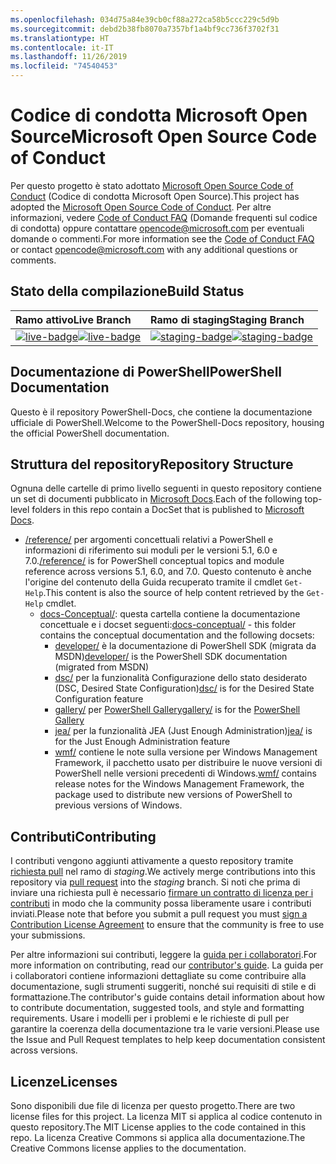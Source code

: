 ```yaml
---
ms.openlocfilehash: 034d75a84e39cb0cf88a272ca58b5ccc229c5d9b
ms.sourcegitcommit: debd2b38fb8070a7357bf1a4bf9cc736f3702f31
ms.translationtype: HT
ms.contentlocale: it-IT
ms.lasthandoff: 11/26/2019
ms.locfileid: "74540453"
---
```

# <a name="microsoft-open-source-code-of-conduct"></a><span data-ttu-id="ad872-101">Codice di condotta Microsoft Open Source</span><span class="sxs-lookup"><span data-stu-id="ad872-101">Microsoft Open Source Code of Conduct</span></span>

<span data-ttu-id="ad872-102">Per questo progetto è stato adottato [Microsoft Open Source Code of Conduct](https://opensource.microsoft.com/codeofconduct/) (Codice di condotta Microsoft Open Source).</span><span class="sxs-lookup"><span data-stu-id="ad872-102">This project has adopted the [Microsoft Open Source Code of Conduct](https://opensource.microsoft.com/codeofconduct/).</span></span> <span data-ttu-id="ad872-103">Per altre informazioni, vedere [Code of Conduct FAQ](https://opensource.microsoft.com/codeofconduct/faq/) (Domande frequenti sul codice di condotta) oppure contattare [opencode@microsoft.com](mailto:opencode@microsoft.com) per eventuali domande o commenti.</span><span class="sxs-lookup"><span data-stu-id="ad872-103">For more information see the [Code of Conduct FAQ](https://opensource.microsoft.com/codeofconduct/faq/) or contact [opencode@microsoft.com](mailto:opencode@microsoft.com) with any additional questions or comments.</span></span>

[live-badge]: https://powershell.visualstudio.com/PowerShell-Docs/_apis/build/status/PowerShell-Docs-CI?branchName=live
[staging-badge]: https://powershell.visualstudio.com/PowerShell-Docs/_apis/build/status/PowerShell-Docs-CI?branchName=staging

## <a name="build-status"></a><span data-ttu-id="ad872-106">Stato della compilazione</span><span class="sxs-lookup"><span data-stu-id="ad872-106">Build Status</span></span>

| <span data-ttu-id="ad872-107">Ramo attivo</span><span class="sxs-lookup"><span data-stu-id="ad872-107">Live Branch</span></span> | <span data-ttu-id="ad872-108">Ramo di staging</span><span class="sxs-lookup"><span data-stu-id="ad872-108">Staging Branch</span></span> |
|:------------|:---------------|
| <span data-ttu-id="ad872-109">[![live-badge][]][live-badge]</span><span class="sxs-lookup"><span data-stu-id="ad872-109">[![live-badge][]][live-badge]</span></span> | <span data-ttu-id="ad872-110">[![staging-badge][]][staging-badge]</span><span class="sxs-lookup"><span data-stu-id="ad872-110">[![staging-badge][]][staging-badge]</span></span>

## <a name="powershell-documentation"></a><span data-ttu-id="ad872-111">Documentazione di PowerShell</span><span class="sxs-lookup"><span data-stu-id="ad872-111">PowerShell Documentation</span></span>

<span data-ttu-id="ad872-112">Questo è il repository PowerShell-Docs, che contiene la documentazione ufficiale di PowerShell.</span><span class="sxs-lookup"><span data-stu-id="ad872-112">Welcome to the PowerShell-Docs repository, housing the official PowerShell documentation.</span></span>

## <a name="repository-structure"></a><span data-ttu-id="ad872-113">Struttura del repository</span><span class="sxs-lookup"><span data-stu-id="ad872-113">Repository Structure</span></span>

<span data-ttu-id="ad872-114">Ognuna delle cartelle di primo livello seguenti in questo repository contiene un set di documenti pubblicato in [Microsoft Docs](https://docs.microsoft.com/powershell).</span><span class="sxs-lookup"><span data-stu-id="ad872-114">Each of the following top-level folders in this repo contain a DocSet that is published to [Microsoft Docs](https://docs.microsoft.com/powershell).</span></span>

- <span data-ttu-id="ad872-115">[/reference/](https://docs.microsoft.com/powershell/scripting/) per argomenti concettuali relativi a PowerShell e informazioni di riferimento sui moduli per le versioni 5.1, 6.0 e 7.0.</span><span class="sxs-lookup"><span data-stu-id="ad872-115">[/reference/](https://docs.microsoft.com/powershell/scripting/) is for PowerShell conceptual topics and module reference across versions 5.1, 6.0, and 7.0.</span></span> <span data-ttu-id="ad872-116">Questo contenuto è anche l'origine del contenuto della Guida recuperato tramite il cmdlet `Get-Help`.</span><span class="sxs-lookup"><span data-stu-id="ad872-116">This content is also the source of help content retrieved by the `Get-Help` cmdlet.</span></span>
  - <span data-ttu-id="ad872-117">[docs-Conceptual/](https://docs.microsoft.com/powershell): questa cartella contiene la documentazione concettuale e i docset seguenti:</span><span class="sxs-lookup"><span data-stu-id="ad872-117">[docs-conceptual/](https://docs.microsoft.com/powershell) - this folder contains the conceptual documentation and the following docsets:</span></span>
    - <span data-ttu-id="ad872-118">[developer/](https://docs.microsoft.com/powershell/scripting/developer/) è la documentazione di PowerShell SDK (migrata da MSDN)</span><span class="sxs-lookup"><span data-stu-id="ad872-118">[developer/](https://docs.microsoft.com/powershell/scripting/developer/) is the PowerShell SDK documentation (migrated from MSDN)</span></span>
    - <span data-ttu-id="ad872-119">[dsc/](https://docs.microsoft.com/powershell/scripting/dsc/) per la funzionalità Configurazione dello stato desiderato (DSC, Desired State Configuration)</span><span class="sxs-lookup"><span data-stu-id="ad872-119">[dsc/](https://docs.microsoft.com/powershell/scripting/dsc/) is for the Desired State Configuration feature</span></span>
    - <span data-ttu-id="ad872-120">[gallery/](https://docs.microsoft.com/powershell/scripting/gallery) per [PowerShell Gallery](https://www.powershellgallery.com/)</span><span class="sxs-lookup"><span data-stu-id="ad872-120">[gallery/](https://docs.microsoft.com/powershell/scripting/gallery) is for the [PowerShell Gallery](https://www.powershellgallery.com/)</span></span>
    - <span data-ttu-id="ad872-121">[jea/](https://docs.microsoft.com/powershell/scripting/jea/) per la funzionalità JEA (Just Enough Administration)</span><span class="sxs-lookup"><span data-stu-id="ad872-121">[jea/](https://docs.microsoft.com/powershell/scripting/jea/) is for the Just Enough Administration feature</span></span>
    - <span data-ttu-id="ad872-122">[wmf/](https://docs.microsoft.com/powershell/scripting/wmf/overview) contiene le note sulla versione per Windows Management Framework, il pacchetto usato per distribuire le nuove versioni di PowerShell nelle versioni precedenti di Windows.</span><span class="sxs-lookup"><span data-stu-id="ad872-122">[wmf/](https://docs.microsoft.com/powershell/scripting/wmf/overview) contains release notes for the Windows Management Framework, the package used to distribute new versions of PowerShell to previous versions of Windows.</span></span>

## <a name="contributing"></a><span data-ttu-id="ad872-123">Contributi</span><span class="sxs-lookup"><span data-stu-id="ad872-123">Contributing</span></span>

<span data-ttu-id="ad872-124">I contributi vengono aggiunti attivamente a questo repository tramite [richiesta pull](https://help.github.com/articles/using-pull-requests/) nel ramo di *staging*.</span><span class="sxs-lookup"><span data-stu-id="ad872-124">We actively merge contributions into this repository via [pull request](https://help.github.com/articles/using-pull-requests/) into the *staging* branch.</span></span>
<span data-ttu-id="ad872-125">Si noti che prima di inviare una richiesta pull è necessario [firmare un contratto di licenza per i contributi](https://cla.microsoft.com/) in modo che la community possa liberamente usare i contributi inviati.</span><span class="sxs-lookup"><span data-stu-id="ad872-125">Please note that before you submit a pull request you must [sign a Contribution License Agreement](https://cla.microsoft.com/) to ensure that the community is free to use your submissions.</span></span>

<span data-ttu-id="ad872-126">Per altre informazioni sui contributi, leggere la [guida per i collaboratori](https://docs.microsoft.com/contribute/powershell/powershell-contribute).</span><span class="sxs-lookup"><span data-stu-id="ad872-126">For more information on contributing, read our [contributor's guide](https://docs.microsoft.com/contribute/powershell/powershell-contribute).</span></span> <span data-ttu-id="ad872-127">La guida per i collaboratori contiene informazioni dettagliate su come contribuire alla documentazione, sugli strumenti suggeriti, nonché sui requisiti di stile e di formattazione.</span><span class="sxs-lookup"><span data-stu-id="ad872-127">The contributor's guide contains detail information about how to contribute documentation, suggested tools, and style and formatting requirements.</span></span> <span data-ttu-id="ad872-128">Usare i modelli per i problemi e le richieste di pull per garantire la coerenza della documentazione tra le varie versioni.</span><span class="sxs-lookup"><span data-stu-id="ad872-128">Please use the Issue and Pull Request templates to help keep documentation consistent across versions.</span></span>

## <a name="licenses"></a><span data-ttu-id="ad872-129">Licenze</span><span class="sxs-lookup"><span data-stu-id="ad872-129">Licenses</span></span>

<span data-ttu-id="ad872-130">Sono disponibili due file di licenza per questo progetto.</span><span class="sxs-lookup"><span data-stu-id="ad872-130">There are two license files for this project.</span></span> <span data-ttu-id="ad872-131">La licenza MIT si applica al codice contenuto in questo repository.</span><span class="sxs-lookup"><span data-stu-id="ad872-131">The MIT License applies to the code contained in this repo.</span></span> <span data-ttu-id="ad872-132">La licenza Creative Commons si applica alla documentazione.</span><span class="sxs-lookup"><span data-stu-id="ad872-132">The Creative Commons license applies to the documentation.</span></span>